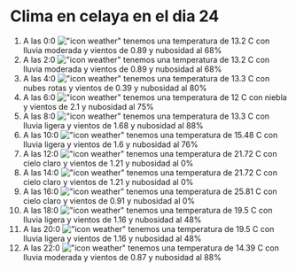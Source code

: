 # Clima en celaya en el dia 24

1. A las 0:0 !["icon weather"](http://openweathermap.org/img/w/10n.png) tenemos una temperatura de 13.2 C con lluvia moderada y  vientos de 0.89 y nubosidad al 68%
1. A las 2:0 !["icon weather"](http://openweathermap.org/img/w/10n.png) tenemos una temperatura de 13.2 C con lluvia moderada y  vientos de 0.89 y nubosidad al 68%
1. A las 4:0 !["icon weather"](http://openweathermap.org/img/w/04n.png) tenemos una temperatura de 13.3 C con nubes rotas y  vientos de 0.39 y nubosidad al 80%
1. A las 6:0 !["icon weather"](http://openweathermap.org/img/w/50n.png) tenemos una temperatura de 12 C con niebla y  vientos de 2.1 y nubosidad al 75%
1. A las 8:0 !["icon weather"](http://openweathermap.org/img/w/10d.png) tenemos una temperatura de 13.3 C con lluvia ligera y  vientos de 1.68 y nubosidad al 88%
1. A las 10:0 !["icon weather"](http://openweathermap.org/img/w/10d.png) tenemos una temperatura de 15.48 C con lluvia ligera y  vientos de 1.6 y nubosidad al 76%
1. A las 12:0 !["icon weather"](http://openweathermap.org/img/w/01d.png) tenemos una temperatura de 21.72 C con cielo claro y  vientos de 1.21 y nubosidad al 0%
1. A las 14:0 !["icon weather"](http://openweathermap.org/img/w/01d.png) tenemos una temperatura de 21.72 C con cielo claro y  vientos de 1.21 y nubosidad al 0%
1. A las 16:0 !["icon weather"](http://openweathermap.org/img/w/01d.png) tenemos una temperatura de 25.81 C con cielo claro y  vientos de 0.91 y nubosidad al 0%
1. A las 18:0 !["icon weather"](http://openweathermap.org/img/w/10d.png) tenemos una temperatura de 19.5 C con lluvia ligera y  vientos de 1.16 y nubosidad al 48%
1. A las 20:0 !["icon weather"](http://openweathermap.org/img/w/10n.png) tenemos una temperatura de 19.5 C con lluvia ligera y  vientos de 1.16 y nubosidad al 48%
1. A las 22:0 !["icon weather"](http://openweathermap.org/img/w/10n.png) tenemos una temperatura de 14.39 C con lluvia moderada y  vientos de 0.87 y nubosidad al 88%
